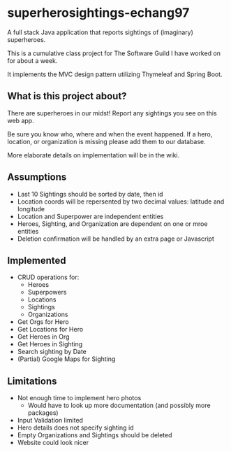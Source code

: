 # superherosightings-echang97
A full stack Java application that reports sightings of (imaginary) superheroes.

This is a cumulative class project for The Software Guild I have worked on for about a week. 

It implements the MVC design pattern utilizing Thymeleaf and Spring Boot.

## What is this project about?
There are superheroes in our midst! Report any sightings you see on this web app.

Be sure you know who, where and when the event happened. If a hero, location, or organization is missing please add them to our database.

More elaborate details on implementation will be in the wiki.

## Assumptions
* Last 10 Sightings should be sorted by date, then id
* Location coords will be repersented by two decimal values: latitude and longitude
* Location and Superpower are independent entities
* Heroes, Sighting, and Organization are dependent on one or mroe entities
* Deletion confirmation will be handled by an extra page or Javascript

## Implemented
* CRUD operations for:
    * Heroes
    * Superpowers
    * Locations
    * Sightings
    * Organizations
* Get Orgs for Hero
* Get Locations for Hero
* Get Heroes in Org
* Get Heroes in Sighting
* Search sighting by Date
* (Partial) Google Maps for Sighting

## Limitations
* Not enough time to implement hero photos
    * Would have to look up more documentation (and possibly more packages)
* Input Validation limited
* Hero details does not specify sighting id
* Empty Organizations and Sightings should be deleted
* Website could look nicer
